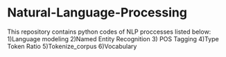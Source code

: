 # Natural-Language-Processing

This repository contains python codes of NLP proccesses listed below:
1)Language modeling
2)Named Entity Recognition
3) POS Tagging
4)Type Token Ratio
5)Tokenize_corpus
6)Vocabulary

